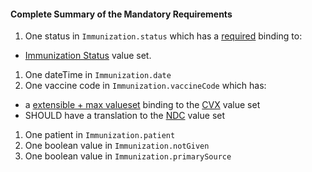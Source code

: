 #### Complete Summary of the Mandatory Requirements

1.  One status in `Immunization.status` which has a [required]({{site.data.fhir.path}}/terminologies.html#required) binding to:
-  [Immunization Status] value set.
1.  One dateTime in `Immunization.date`
1.  One vaccine code in `Immunization.vaccineCode` which has:
-   a [extensible + max valueset](guidance.html#extensible--max-valueset-binding-for-codeableconcept-datatype)  binding to the [CVX] value set
-   SHOULD have a translation to the [NDC] value set
1.  One patient in `Immunization.patient`
1.  One boolean value in `Immunization.notGiven`
1.  One boolean value in `Immunization.primarySource`

  [Immunization Status]: {{site.data.fhir.path}}/valueset-immunization-status.html
  [CVX]: ValueSet-us-core-cvx.html
  [NDC]: ValueSet-us-core-ndc-vaccine-codes.html
